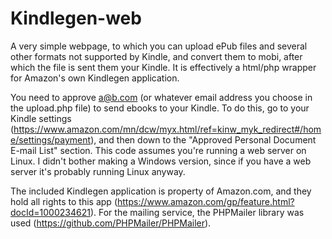 # Kindlegen-web
A very simple webpage, to which you can upload ePub files and several other formats not supported by Kindle, and convert them to mobi, after which the file is sent them your Kindle. It is effectively a html/php wrapper for Amazon's own Kindlegen application.

You need to approve a@b.com (or whatever email address you choose in the upload.php file) to send ebooks to your Kindle. To do this, go to your Kindle settings (https://www.amazon.com/mn/dcw/myx.html/ref=kinw_myk_redirect#/home/settings/payment), and then down to the "Approved Personal Document E-mail List" section.
This code assumes you're running a web server on Linux. I didn't bother making a Windows version, since if you have a web server it's probably running Linux anyway.

The included Kindlegen application is property of Amazon.com, and they hold all rights to this app (https://www.amazon.com/gp/feature.html?docId=1000234621). For the mailing service, the PHPMailer library was used (https://github.com/PHPMailer/PHPMailer). 
